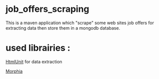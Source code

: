 # job_offers_scraping
This is a maven application which "scrape" some web sites job offers for extracting data then store them in a mongodb database.

# used librairies : 
  [HtmlUnit](https://github.com/HtmlUnit/htmlunit) for data extraction
  
  [Morphia](https://github.com/MorphiaOrg/morphia) 
  

